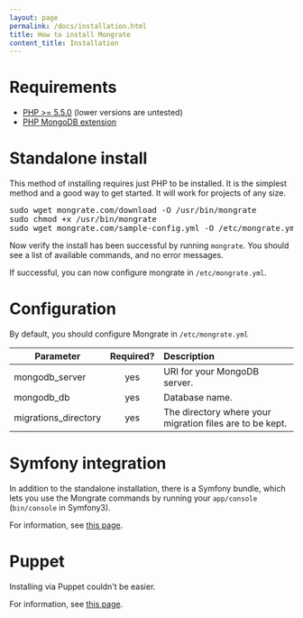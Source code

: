 ```yaml
---
layout: page
permalink: /docs/installation.html
title: How to install Mongrate
content_title: Installation
---
```


Requirements
============

* [PHP >= 5.5.0](https://secure.php.net/manual/en/install.php) (lower versions are untested)
* [PHP MongoDB extension](https://secure.php.net/manual/en/mongo.installation.php)

Standalone install
==================

This method of installing requires just PHP to be installed. It is the simplest method and a good
way to get started. It will work for projects of any size.

<pre>
sudo wget mongrate.com/download -O /usr/bin/mongrate
sudo chmod +x /usr/bin/mongrate
sudo wget mongrate.com/sample-config.yml -O /etc/mongrate.yml
</pre>

Now verify the install has been successful by running `mongrate`. You should see a list of available
commands, and no error messages.

If successful, you can now configure mongrate in `/etc/mongrate.yml`.

Configuration
=============

By default, you should configure Mongrate in `/etc/mongrate.yml`

| Parameter             | Required? | Description  |
| -------------         |:---------:| :------------|
| mongodb_server        | yes       | URI for your MongoDB server. |
| mongodb_db            | yes       | Database name. |
| migrations_directory  | yes       | The directory where your migration files are to be kept. |

Symfony integration
===================

In addition to the standalone installation, there is a Symfony bundle, which lets you use the
Mongrate commands by running your `app/console` (`bin/console` in Symfony3).

For information, see [this page](/docs/symfony).

Puppet
======

Installing via Puppet couldn't be easier.

For information, see [this page](/docs/puppet).
